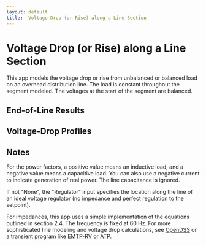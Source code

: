 ```yaml
---
layout: default
title:  Voltage Drop (or Rise) along a Line Section
---
```


# Voltage Drop (or Rise) along a Line Section

This app models the voltage drop or rise from unbalanced or balanced
load on an overhead distribution line. The load is constant throughout
the segment modeled. The voltages at the start of the segment are
balanced.

<div id="mdpad"></div>

## End-of-Line Results

<div id="mdpad-results"></div>

## Voltage-Drop Profiles
<div id="mdpad-vdropplot"></div>
<div id="mdpad-vdropplot2"></div>

## Notes

For the power factors, a positive value means an inductive load, and a
negative value means a capacitive load. You can also use a negative
current to indicate generation of real power. The line capacitance
is ignored.

If not "None", the "Regulator" input specifies the location along the
line of an ideal voltage regulator (no impedance and perfect regulation
to the setpoint).

For impedances, this app uses a simple implementation of the equations
outlined in section 2.4. The frequency is fixed at 60 Hz. For more
sophisticated line modeling and voltage drop calculations, see
[OpenDSS](http://www.smartgrid.epri.com/SimulationTool.aspx) or a
transient program like [EMTP-RV](http://emtp.com) or
[ATP](http://emtp.org).


<script src="https://cdnjs.cloudflare.com/ajax/libs/mithril/2.0.4/mithril.min.js"></script>
<script src="https://cdnjs.cloudflare.com/ajax/libs/numeric/1.2.6/numeric.min.js"></script>
<script src="https://cdnjs.cloudflare.com/ajax/libs/underscore.js/1.9.1/underscore-min.js"></script>
<script src="https://cdn.plot.ly/plotly-basic-1.54.1.min.js"></script>
<script src="https://distribution.epri.com/js/mdpad.min.js"></script>
<script src="https://distribution.epri.com/js/mdpad-mithril.js"></script>
<script src="https://distribution.epri.com/js/math.min.js"></script>


<script>
const M = math
const c = math.complex
const f = math.format
sq = function(x) {
  return x * x;
}

function mlen(x) {
    if (["number", "Complex"].includes(M.typeOf(x))) {
        return 0
    }
    return M.subset(M.size(x), M.index(0))
}

const unsqueeze = (x) => mlen(M.size(x)) > 1 ? x : M.reshape(x, [M.subset(M.size(x), M.index(0)), 1])

function assign(A, value, ...idx) {
    return M.subset(A, M.index(...idx), value)
}

function IX(A, ...idx) {
    // shortcut; also tried to maintain vectors / matrices where possible
    var res = M.subset(A, M.index(...idx))
    if (mlen(idx[0]) > 0 && mlen(res) == 0) {   // indexing with a vector, but res is a scalar
        return M.matrix([res])
    }
    return res
}

const an = (degrees) => M.exp(c(0.0, degrees * M.pi / 180))
const pf = (x) => M.multiply(M.sign(x), c(x, -M.sin(M.acos(x))))
const ang = (z) => M.atan2(M.im(z), M.re(z)) * 180 / M.pi

function seq(x) {
    return [
        M.divide(M.sum(IX(x, 0), M.multiply(an(120), IX(x, 1)), M.multiply(an(-120), IX(x, 2))), 3),
        M.divide(M.sum(IX(x, 0), M.multiply(an(-120), IX(x, 1)), M.multiply(an(120), IX(x, 2))), 3),
        M.divide(M.sum(x), 3)
    ]
}

const rac = [3.551, 2.232, 1.402, 1.114, 0.882, 0.7, 0.556, 0.441, 0.373, 0.35, 0.311, 0.278, 0.267, 0.235, 0.208, 0.197, 0.188, 0.169, 0.135, 0.133, 0.127, 0.12, 0.109, 0.106, 0.101, 0.0963]
const gmr = [0.0055611962035177, 0.00700459393067038, 0.00882262274842038, 0.00990159326021141, 0.0111125174323268, 0.0124715326552536, 0.0139967498560307, 0.0157084948536593, 0.0171990576740366, 0.0177754680514267, 0.0197856043349646, 0.0209605660328388, 0.0214852445181602, 0.0227611387971986, 0.0243123406199979, 0.0249209197027924, 0.0255447325512619, 0.0270616982108416, 0.0308759703782212, 0.0311314761296609, 0.0319107497292355, 0.0327095298674806, 0.0343675751093677, 0.0349387277474913, 0.0361096666226405, 0.0367097709735484]
const conductors = ["6 AAC", "4 AAC", "2 AAC", "1 AAC", "1/0 AAC", "2/0 AAC", "3/0 AAC", "4/0 AAC", "250 AAC", "266.8 AAC", "300 AAC", "336.4 AAC", "350 AAC", "397.5 AAC", "450 AAC", "477 AAC", "500 AAC", "556.5 AAC", "700 AAC", "715.5 AAC", "750 AAC", "795 AAC", "874.5 AAC", "900 AAC", "954 AAC", "1000 AAC"]

function mdpad_init() {
    var layout =
      m(".form",
        m(".row",
          m(".col-md-3",
            mselect({ title:"Phases", mdpad:"phases", selected:"350 AAC", options:conductors })),
          m(".col-md-3",
            mselect({ title:"Neutral", mdpad:"neutral", selected:"4/0 AAC", options:conductors })),
          ),
        m("h3", "Phase and neutral positions in feet"),
        m(".row",
          m(".col-md-3",
            minput({ title:"xA", mdpad:"xA", value:-4.0, step:0.2 })),
          m(".col-md-3",
            minput({ title:"xB", mdpad:"xB", value: 0.0, step:0.2 })),
          m(".col-md-3",
            minput({ title:"xC", mdpad:"xC", value: 4.0, step:0.2 })),
          m(".col-md-3",
            minput({ title:"xN", mdpad:"xN", value: 0.0, step:0.2 })),
          ),
        m(".row",
          m(".col-md-3",
            minput({ title:"yA", mdpad:"yA", value:35.0, min: 0.0, step:0.2 })),
          m(".col-md-3",
            minput({ title:"yB", mdpad:"yB", value:36.0, min: 0.0, step:0.2 })),
          m(".col-md-3",
            minput({ title:"yC", mdpad:"yC", value:35.0, min: 0.0, step:0.2 })),
          m(".col-md-3",
            minput({ title:"yN", mdpad:"yN", value:30.0, min: 0.0, step:0.2 })),
          ),
        m(".row",
          m(".col-md-3",
            minput({ title:"Earth resistivity, ohm-m", mdpad:"rho", value:100.0, min: 0.0, step:50 })),
          m(".col-md-3",
            minput({ title:"Voltage (L-N), volts", mdpad:"Vbase", value:7200.0, min: 0.0, step:100 })),
          m(".col-md-3",
            minput({ title:"Voltage setpoints, pu", mdpad:"Vsetpoint", value:1.04, min: 0.0, step:0.01 })),
          m(".col-md-3",
            minput({ title:"Line length, miles", mdpad:"len", value:5.0, min: 0.0, step:1 })),
          ),
        m("h3", "Phase currents and power factors"),
        m(".row",
          m(".col-md-3",
            minput({ title:"Ia, A", mdpad:"Ia", value:100.0, min: 0.0, step:10.0 })),
          m(".col-md-3",
            minput({ title:"Ib, A", mdpad:"Ib", value:100.0, min: 0.0, step:10.0 })),
          m(".col-md-3",
            minput({ title:"Ic, A", mdpad:"Ic", value:100.0, min: 0.0, step:10.0 })),
          ),
        m(".row",
          m(".col-md-3",
            minput({ title:"pfA", mdpad:"pfA", value:1.0, min: -1.0, max: 1.0, step:0.01 })),
          m(".col-md-3",
            minput({ title:"pfB", mdpad:"pfB", value:1.0, min: -1.0, max: 1.0, step:0.01 })),
          m(".col-md-3",
            minput({ title:"pfC", mdpad:"pfC", value:1.0, min: -1.0, max: 1.0, step:0.01 })),
          ),
        m(".row",
          m(".col-md-3",
            mselect({ title:"Roll phases", mdpad:"rolling", options:["None", "A-B-C 🠖 B-C-A 🠖 C-A-B", "A-B-C 🠖 C-A-B 🠖 B-C-A"] })),
          m(".col-md-3",
            mselect({ title:"Regulator", mdpad:"vreg", options:["None", "50%", "75%", "100%"] })),
          ),
        )
    m.render(document.querySelector("#mdpad"), layout);
}

calcZ = function(cond) {
    var n = cond.R.length
    var Z = numeric.t(numeric.identity(n), numeric.identity(n))
    var f = 60     // Hz
    var k1 = 0.2794 * f / 60  // for answers in ohms/mi
    var Re = 0.0954 * f / 60
    var De = 2160 * math.sqrt(cond.rho / f)
    for (var i = 0; i < n; i++) {
        Z.x[i][i] = cond.R[i] + Re
        Z.y[i][i] = k1 * math.log10(De / cond.gmr[i])
        if (i < n)
            for (var k = i + 1; k < n; k++) {
                dik = math.sqrt(sq(cond.y[i] - cond.y[k]) + sq(cond.x[i] - cond.x[k]))
                Z.x[i][k] = Re
                Z.y[i][k] = k1 * math.log10(De / dik)
                Z.x[k][i] = Z.x[i][k]
                Z.y[k][i] = Z.y[i][k]
            }
    }
    // Eliminate grounded wires
    if ( cond.ngrnd > 0 ) {
      np = n - cond.ngrnd
      Z = Z.getBlock([0, 0], [np-1, np-1]).sub(
          Z.getBlock([0, np], [np-1, n-1]).dot(Z.getBlock([np, np], [n-1, n-1]).inv()).dot(Z.getBlock([np, 0], [n-1, np-1])))
    }
    return Z
}

calcZ = function(cond) {
    let n = cond.R.length
    let Z = M.zeros(n, n)
    let f = 60     // Hz
    let k1 = 0.2794 * f / 60  // for answers in ohms/mi
    let Re = 0.0954 * f / 60
    let De = 2160 * M.sqrt(cond.rho / f)
    for (var i = 0; i < n; i++) {
        Z = assign(Z, c(cond.R[i] + Re, k1 * M.log10(De / cond.gmr[i])), i, i)
        if (i < n)
            for (var k = i + 1; k < n; k++) {
                dik = M.sqrt(sq(cond.y[i] - cond.y[k]) + sq(cond.x[i] - cond.x[k]))
                Z = assign(Z, c(Re, k1 * M.log10(De / dik)), i, k)
                Z = assign(Z, c(Re, k1 * M.log10(De / dik)), k, i)
            }
    }
    // Eliminate grounded wires
    if ( cond.ngrnd > 0 ) {
        var np = n - cond.ngrnd
        var idxp = M.range(0, np)
        var idxn = M.range(np, n)
        Z = M.subtract(unsqueeze(IX(Z, idxp, idxp)),
                       M.multiply(unsqueeze(IX(Z, idxp, idxn)), 
                                  unsqueeze(M.inv(IX(Z, idxn, idxn))),
                                  unsqueeze(IX(Z, idxn, idxp))))
    }
    return Z
}

function mdpad_update() {
    pidx = _.map(conductors, String).indexOf(mdpad.phases)
    nidx = _.map(conductors, String).indexOf(mdpad.neutral)

    cond = {}
    cond.R = []
    cond.gmr = []
    cond.y = []
    cond.ngrnd = 1       // number of grounded conductors -- always the last conductors
    cond.rho = mdpad.rho
    cond.y = [mdpad.yA, mdpad.yB, mdpad.yC, mdpad.yN]        // ft
    cond.x = [mdpad.xA, mdpad.xB, mdpad.xC, mdpad.xN]
    for (var i = 0; i < 3; i++) {
        cond.R[i]   = rac[pidx]   // ac resistance, ohms/mi
        cond.gmr[i] = gmr[pidx]   // ft
    }
    cond.R[3]   = rac[nidx]   // ac resistance, ohms/mi
    cond.gmr[3] = gmr[nidx]   // ft
    I = [M.multiply(mdpad.Ia, pf(mdpad.pfA)), M.multiply(mdpad.Ib, pf(mdpad.pfB), an(-120)), M.multiply(mdpad.Ic, pf(mdpad.pfC), an(120))]
    Z = M.multiply(calcZ(cond), mdpad.len)
    Vsub = M.multiply(mdpad.Vbase * mdpad.Vsetpoint, [an(0), an(-120), an(120)])
    Vload = M.subtract(Vsub, M.multiply(Z, I))
    V = [Vsub]
    d = [0.0, 1/3, 1/2, 1/2, 2/3, 3/4, 3/4, 1, 1].map((x) => x*mdpad.len)
    V.push(M.subtract(V[V.length-1], M.multiply(Z, I, 1/3)))
    if (mdpad.rolling == "A-B-C 🠖 B-C-A 🠖 C-A-B") {
        Z = IX(Z, [1,2,0], [1,2,0])
    } else if (mdpad.rolling == "A-B-C 🠖 C-A-B 🠖 B-C-A") {
        Z = IX(Z, [2,0,1], [2,0,1])
    }
    V.push(M.subtract(V[V.length-1], M.multiply(Z, I, 1/6)))
    if (mdpad.vreg == "50%") {
        ratio = M.multiply(M.abs(V[V.length-1]), 1/mdpad.Vbase, 1/mdpad.Vsetpoint)
        I = M.dotMultiply(I, ratio)
        V.push(M.dotDivide(V[V.length-1], ratio))
    } else {
        V.push(V[V.length-1])
    }
    V.push(M.subtract(V[V.length-1], M.multiply(Z, I, 1/6)))
    if (mdpad.rolling == "A-B-C 🠖 B-C-A 🠖 C-A-B") {
        Z = IX(Z, [1,2,0], [1,2,0])
    } else if (mdpad.rolling == "A-B-C 🠖 C-A-B 🠖 B-C-A") {
        Z = IX(Z, [2,0,1], [2,0,1])
    }
    V.push(M.subtract(V[V.length-1], M.multiply(Z, I, 1/12)))
    if (mdpad.vreg == "75%") {
        ratio = M.multiply(M.abs(V[V.length-1]), 1/mdpad.Vbase, 1/mdpad.Vsetpoint)
        I = M.dotMultiply(I, ratio)
        V.push(M.dotDivide(V[V.length-1], ratio))
    } else {
        V.push(V[V.length-1])
    }
    V.push(M.subtract(V[V.length-1], M.multiply(Z, I, 1/4)))
    if (mdpad.vreg == "100%") {
        ratio = M.multiply(M.abs(V[V.length-1]), 1/mdpad.Vbase, 1/mdpad.Vsetpoint)
        I = M.dotMultiply(I, ratio)
        V.push(M.dotDivide(V[V.length-1], ratio))
    } else {
        V.push(V[V.length-1])
    }
    Vload = V[V.length-1]
    Vabs = M.abs(Vload)
    Vseq = seq(Vload)
    Vll = M.subtract(Vload, IX(Vload, [1, 2, 0]))
    Vllabs = M.abs(Vll)
    fmt0 = (x) => f(x, 0)
    series = function(name, x) {
        var z = M.zeros(6)
        for (const i of [0,2,4]) {
            z = assign(z, IX(x, i/2), i+1)
        }
        return {x: M.re(z)._data, y: M.im(z)._data, name: name}
    }
    var phasorplot = mplotly([
                              series("Vsub",  Vsub),
                              series("Vload", Vload),
                              series("I",     I),
                             ], 
                    { width: 300, height: 300, margin: { l: 00, r: 00, t: 00, b: 00}, 
                      yaxis: {scaleanchor: 'x', scaleratio: 1, visible: false}, 
                      xaxis: {visible: false}, 
                      hovermode: 'closest',
                      legend: {x:0.9, y:0.9},
                      paper_bgcolor: 'rgba(0,0,0,0)',
                      plot_bgcolor: 'rgba(0,0,0,0)'
                    },
                    { displayModeBar: false })
    var layout = m("div",
      m(".row",
        m(".col-md-3",
          m("h3", "Line-to-neutral voltages"),
          mdatatable({"": ["A", "B", "C"],
                      "V": Vabs.map((x) => x.toFixed())._data, 
                      "angle": Vload.map((x) => f(ang(x), 3) + "°")._data,
                      "per unit": Vabs.map((x) => (x/mdpad.Vbase).toFixed(4))._data,
                      // "120-V base": Vabs.map((x) => (x/mdpad.Vbase*120).toFixed(1))._data,
                      }),
        ),
        m(".col-md-2",
          m("h3", "Sequence V"),
          mdatatable({"": ["1", "2", "0"],
                      "per unit": Vseq.map((x) => (M.abs(x)/mdpad.Vbase).toFixed(4)),
                      }),
        ),
        m(".col-md-3",
          m("h3", "Line-to-line voltages"),
          mdatatable({"": ["A-B", "B-C", "C-A"],
                      "V": Vllabs.map((x) => x.toFixed())._data, 
                      "angle": Vll.map((x) => f(ang(x), 3) + "°")._data,
                      "per unit": Vllabs.map((x) => (x/mdpad.Vbase/M.sqrt(3)).toFixed(4))._data,
                      // "120-V base": Vllabs.map((x) => (x/mdpad.Vbase*120/M.sqrt(3)).toFixed(1))._data,
                      }),
        ),
        m(".col-md-2", phasorplot)
      )
    )
    m.render(document.querySelector("#mdpad-results"), layout);
    var vdropplot = mplotly([
                              {x: d, y:V.map((x) => M.abs(IX(x, 0)) / mdpad.Vbase), name: "Va", mode: 'lines'},
                              {x: d, y:V.map((x) => M.abs(IX(x, 1)) / mdpad.Vbase), name: "Vb", mode: 'lines'},
                              {x: d, y:V.map((x) => M.abs(IX(x, 2)) / mdpad.Vbase), name: "Vc", mode: 'lines'},
                             ], 
                    { width: 850, height: 350, margin: { l: 60, r: 10, t: 20, b: 50}, hovermode: 'closest',
                      xaxis: {title: "Distance, mi"},
                      yaxis: {title: "Voltage, pu"},
                      paper_bgcolor: 'rgba(0,0,0,0)',
                      plot_bgcolor: 'rgba(0,0,0,0)'
                    })
    m.render(document.getElementById("mdpad-vdropplot"), vdropplot)
    var vdropplot2 = mplotly([
                              {x: d, y:V.map((x) => M.abs(seq(x)[1]) / mdpad.Vbase), name: "V2", mode: 'lines'},
                              {x: d, y:V.map((x) => M.abs(seq(x)[2]) / mdpad.Vbase), name: "V0", mode: 'lines'},
                             ], 
                    { width: 850, height: 350, margin: { l: 60, r: 10, t: 20, b: 50}, hovermode: 'closest',
                      xaxis: {title: "Distance, mi"},
                      yaxis: {title: "Voltage, pu"},
                      paper_bgcolor: 'rgba(0,0,0,0)',
                      plot_bgcolor: 'rgba(0,0,0,0)'
                    })
    m.render(document.getElementById("mdpad-vdropplot2"), vdropplot2)
}



</script>


